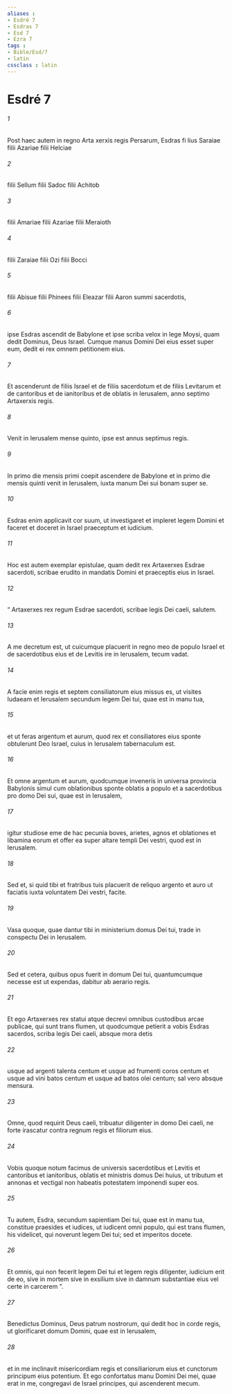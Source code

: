 ```yaml
---
aliases : 
- Esdré 7
- Esdras 7
- Esd 7
- Ezra 7
tags : 
- Bible/Esd/7
- latin
cssclass : latin
---
```


# Esdré 7

###### 1
Post haec autem in regno Arta xerxis regis Persarum, Esdras fi lius Saraiae filii Azariae filii Helciae 
###### 2
filii Sellum filii Sadoc filii Achitob 
###### 3
filii Amariae filii Azariae filii Meraioth 
###### 4
filii Zaraiae filii Ozi filii Bocci 
###### 5
filii Abisue filii Phinees filii Eleazar filii Aaron summi sacerdotis, 
###### 6
ipse Esdras ascendit de Babylone et ipse scriba velox in lege Moysi, quam dedit Dominus, Deus Israel. Cumque manus Domini Dei eius esset super eum, dedit ei rex omnem petitionem eius. 
###### 7
Et ascenderunt de filiis Israel et de filiis sacerdotum et de filiis Levitarum et de cantoribus et de ianitoribus et de oblatis in Ierusalem, anno septimo Artaxerxis regis. 
###### 8
Venit in Ierusalem mense quinto, ipse est annus septimus regis.
###### 9
In primo die mensis primi coepit ascendere de Babylone et in primo die mensis quinti venit in Ierusalem, iuxta manum Dei sui bonam super se. 
###### 10
Esdras enim applicavit cor suum, ut investigaret et impleret legem Domini et faceret et doceret in Israel praeceptum et iudicium.
###### 11
Hoc est autem exemplar epistulae, quam dedit rex Artaxerxes Esdrae sacerdoti, scribae erudito in mandatis Domini et praeceptis eius in Israel.
###### 12
“ Artaxerxes rex regum Esdrae sacerdoti, scribae legis Dei caeli, salutem. 
###### 13
A me decretum est, ut cuicumque placuerit in regno meo de populo Israel et de sacerdotibus eius et de Levitis ire in Ierusalem, tecum vadat. 
###### 14
A facie enim regis et septem consiliatorum eius missus es, ut visites Iudaeam et Ierusalem secundum legem Dei tui, quae est in manu tua, 
###### 15
et ut feras argentum et aurum, quod rex et consiliatores eius sponte obtulerunt Deo Israel, cuius in Ierusalem tabernaculum est. 
###### 16
Et omne argentum et aurum, quodcumque inveneris in universa provincia Babylonis simul cum oblationibus sponte oblatis a populo et a sacerdotibus pro domo Dei sui, quae est in Ierusalem, 
###### 17
igitur studiose eme de hac pecunia boves, arietes, agnos et oblationes et libamina eorum et offer ea super altare templi Dei vestri, quod est in Ierusalem. 
###### 18
Sed et, si quid tibi et fratribus tuis placuerit de reliquo argento et auro ut faciatis iuxta voluntatem Dei vestri, facite.
###### 19
Vasa quoque, quae dantur tibi in ministerium domus Dei tui, trade in conspectu Dei in Ierusalem. 
###### 20
Sed et cetera, quibus opus fuerit in domum Dei tui, quantumcumque necesse est ut expendas, dabitur ab aerario regis. 
###### 21
Et ego Artaxerxes rex statui atque decrevi omnibus custodibus arcae publicae, qui sunt trans flumen, ut quodcumque petierit a vobis Esdras sacerdos, scriba legis Dei caeli, absque mora detis 
###### 22
usque ad argenti talenta centum et usque ad frumenti coros centum et usque ad vini batos centum et usque ad batos olei centum; sal vero absque mensura. 
###### 23
Omne, quod requirit Deus caeli, tribuatur diligenter in domo Dei caeli, ne forte irascatur contra regnum regis et filiorum eius. 
###### 24
Vobis quoque notum facimus de universis sacerdotibus et Levitis et cantoribus et ianitoribus, oblatis et ministris domus Dei huius, ut tributum et annonas et vectigal non habeatis potestatem imponendi super eos.
###### 25
Tu autem, Esdra, secundum sapientiam Dei tui, quae est in manu tua, constitue praesides et iudices, ut iudicent omni populo, qui est trans flumen, his videlicet, qui noverunt legem Dei tui; sed et imperitos docete. 
###### 26
Et omnis, qui non fecerit legem Dei tui et legem regis diligenter, iudicium erit de eo, sive in mortem sive in exsilium sive in damnum substantiae eius vel certe in carcerem ”.
###### 27
Benedictus Dominus, Deus patrum nostrorum, qui dedit hoc in corde regis, ut glorificaret domum Domini, quae est in Ierusalem, 
###### 28
et in me inclinavit misericordiam regis et consiliariorum eius et cunctorum principum eius potentium. Et ego confortatus manu Domini Dei mei, quae erat in me, congregavi de Israel principes, qui ascenderent mecum.
